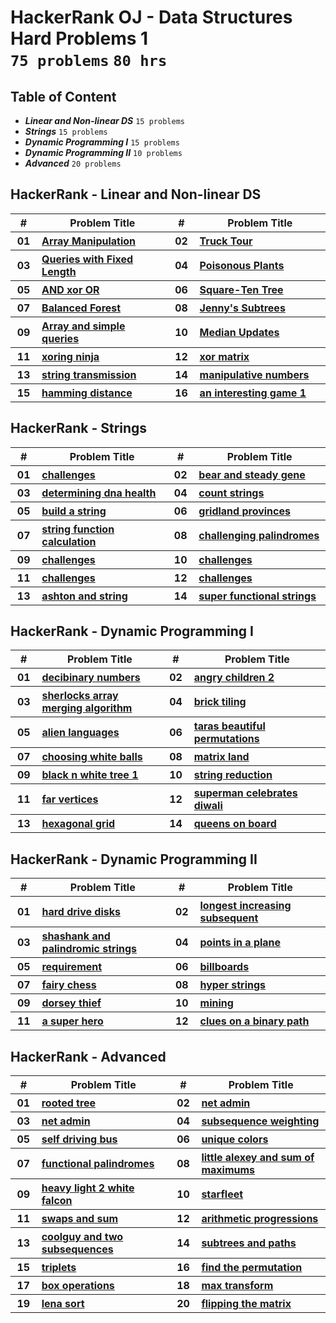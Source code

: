 # HackerRank OJ - Data Structures Hard Problems 1 <br> `75 problems` `80 hrs`

## Table of Content

- ***Linear and Non-linear DS*** `15 problems`
- ***Strings***                  `15 problems`
- ***Dynamic Programming I***    `15 problems`
- ***Dynamic Programming II***   `10 problems`
- ***Advanced***                 `20 problems`

## HackerRank - Linear and Non-linear DS

<table>
    <head>
        <tr>
<th align="center">#</th>
<th align="center" width="600px">Problem Title</th>
<th align="center">#</th>
<th align="center" width="600px">Problem Title</th>
        </tr>
    </head>
    <tbody>
        <tr>
<th align="center" width="50px">01</th><th align="left" width="550px"><a href="https://hackerrank.com/challenges/crush/problem">Array Manipulation</a></th>
<th align="center" width="50px">02</th><th align="left" width="550px"><a href="https://hackerrank.com/challenges/truck-tour/problem">Truck Tour</a></th>
        </tr>
        <tr>
<th align="center" width="50px">03</th><th align="left" width="550px"><a href="https://hackerrank.com/challenges/queries-with-fixed-length/problem">Queries with Fixed Length</a></th>
<th align="center" width="50px">04</th><th align="left" width="550px"><a href="https://hackerrank.com/challenges/poisonous-plants/problem">Poisonous Plants</a></th>
        </tr>
        <tr>
<th align="center" width="50px">05</th><th align="left" width="550px"><a href="https://hackerrank.com/challenges/and-xor-or/problem">AND xor OR</a></th>
<th align="center" width="50px">06</th><th align="left" width="550px"><a href="https://hackerrank.com/challenges/square-ten-tree/problem">Square-Ten Tree</a></th>
        </tr>
        <tr>
<th align="center" width="50px">07</th><th align="left" width="550px"><a href="https://hackerrank.com/challenges/balanced-forest/problem">Balanced Forest</a></th>
<th align="center" width="50px">08</th><th align="left" width="550px"><a href="https://hackerrank.com/challenges/jenny-subtrees/problem">Jenny's Subtrees</a></th>
        </tr>
        <tr>
<th align="center" width="50px">09</th><th align="left" width="550px"><a href="https://hackerrank.com/challenges/array-and-simple-queries/problem">Array and simple queries</a></th>
<th align="center" width="50px">10</th><th align="left" width="550px"><a href="https://hackerrank.com/challenges/median/problem">Median Updates</a></th>
        </tr>
        <tr>
<th align="center" width="50px">11</th><th align="left" width="550px"><a href="https://hackerrank.com/challenges/xoring-ninja/problem">xoring ninja</a></th>
<th align="center" width="50px">12</th><th align="left" width="550px"><a href="https://hackerrank.com/challenges/xor-matrix/problem">xor matrix</a></th>
        </tr>
        <tr>
<th align="center" width="50px">13</th><th align="left" width="550px"><a href="https://hackerrank.com/challenges/string-transmission/problem">string transmission</a></th>
<th align="center" width="50px">14</th><th align="left" width="550px"><a href="https://hackerrank.com/challenges/manipulative-numbers/problem">manipulative numbers</a></th>
        </tr>
        <tr>
<th align="center" width="50px">15</th><th align="left" width="550px"><a href="https://hackerrank.com/challenges/hamming-distance/problem">hamming distance</a></th>
<th align="center" width="50px">16</th><th align="left" width="550px"><a href="https://hackerrank.com/challenges/an-interesting-game-1/problem">an interesting game 1</a></th>
        </tr>
    </tbody>
</table>

## HackerRank - Strings

<table>
    <head>
        <tr>
<th align="center">#</th>
<th align="center" width="600px">Problem Title</th>
<th align="center">#</th>
<th align="center" width="600px">Problem Title</th>
        </tr>
    </head>
    <tbody>
        <tr>
<th align="center" width="50px">01</th><th align="left" width="550px"><a href="https://hackerrank.com/challenges/common-child">challenges</a></th>
<th align="center" width="50px">02</th><th align="left" width="550px"><a href="https://hackerrank.com/challenges/bear-and-steady-gene/problem">bear and steady gene</a></th>
        </tr>
        <tr>
<th align="center" width="50px">03</th><th align="left" width="550px"><a href="https://hackerrank.com/challenges/determining-dna-health/problem">determining dna health</a></th>
<th align="center" width="50px">04</th><th align="left" width="550px"><a href="https://hackerrank.com/challenges/count-strings/problem">count strings</a></th>
        </tr>
        <tr>
<th align="center" width="50px">05</th><th align="left" width="550px"><a href="https://hackerrank.com/challenges/build-a-string/problem">build a string</a></th>
<th align="center" width="50px">06</th><th align="left" width="550px"><a href="https://hackerrank.com/challenges/gridland-provinces/problem">gridland provinces</a></th>
        </tr>
        <tr>
<th align="center" width="50px">07</th><th align="left" width="550px"><a href="https://hackerrank.com/challenges/string-function-calculation/problem">string function calculation</a></th>
<th align="center" width="50px">08</th><th align="left" width="550px"><a href="https://hackerrank.com/challenges/challenging-palindromes/problem">challenging palindromes</a></th>
        </tr>
        <tr>
<th align="center" width="50px">09</th><th align="left" width="550px"><a href="https://hackerrank.com/challenges/sherlock-and-valid-string">challenges</a></th>
<th align="center" width="50px">10</th><th align="left" width="550px"><a href="https://hackerrank.com/challenges/richie-rich">challenges</a></th>
        </tr>
        <tr>
<th align="center" width="50px">11</th><th align="left" width="550px"><a href="https://hackerrank.com/challenges/maximum-palindromes">challenges</a></th>
<th align="center" width="50px">12</th><th align="left" width="550px"><a href="https://hackerrank.com/challenges/sherlock-and-anagrams">challenges</a></th>
        </tr>
        <tr>
<th align="center" width="50px">13</th><th align="left" width="550px"><a href="https://hackerrank.com/challenges/ashton-and-string/problem">ashton and string</a></th>
<th align="center" width="50px">14</th><th align="left" width="550px"><a href="https://hackerrank.com/challenges/super-functional-strings/problem">super functional strings</a></th>
        </tr>
    </tbody>
</table>

## HackerRank - Dynamic Programming I

<table>
    <head>
        <tr>
<th align="center">#</th>
<th align="center" width="600px">Problem Title</th>
<th align="center">#</th>
<th align="center" width="600px">Problem Title</th>
        </tr>
    </head>
    <tbody>
        <tr>
<th align="center" width="50px">01</th><th align="left" width="550px"><a href="https://hackerrank.com/challenges/decibinary-numbers/problem">decibinary numbers</a></th>
<th align="center" width="50px">02</th><th align="left" width="550px"><a href="https://hackerrank.com/challenges/angry-children-2/problem">angry children 2</a></th>
        </tr>
        <tr>
<th align="center" width="50px">03</th><th align="left" width="550px"><a href="https://hackerrank.com/challenges/sherlocks-array-merging-algorithm/problem">sherlocks array merging algorithm</a></th>
<th align="center" width="50px">04</th><th align="left" width="550px"><a href="https://hackerrank.com/challenges/brick-tiling/problem">brick tiling</a></th>
        </tr>
        <tr>
<th align="center" width="50px">05</th><th align="left" width="550px"><a href="https://hackerrank.com/challenges/alien-languages/problem">alien languages</a></th>
<th align="center" width="50px">06</th><th align="left" width="550px"><a href="https://hackerrank.com/challenges/taras-beautiful-permutations/problem">taras beautiful permutations</a></th>
        </tr>
        <tr>
<th align="center" width="50px">07</th><th align="left" width="550px"><a href="https://hackerrank.com/challenges/choosing-white-balls/problem">choosing white balls</a></th>
<th align="center" width="50px">08</th><th align="left" width="550px"><a href="https://hackerrank.com/challenges/matrix-land/problem">matrix land</a></th>
        </tr>
        <tr>
<th align="center" width="50px">09</th><th align="left" width="550px"><a href="https://hackerrank.com/challenges/black-n-white-tree-1/problem">black n white tree 1</a></th>
<th align="center" width="50px">10</th><th align="left" width="550px"><a href="https://hackerrank.com/challenges/string-reduction/problem">string reduction</a></th>
        </tr>
        <tr>
<th align="center" width="50px">11</th><th align="left" width="550px"><a href="https://hackerrank.com/challenges/far-vertices/problem">far vertices</a></th>
<th align="center" width="50px">12</th><th align="left" width="550px"><a href="https://hackerrank.com/challenges/superman-celebrates-diwali/problem">superman celebrates diwali</a></th>
        </tr>
        <tr>
<th align="center" width="50px">13</th><th align="left" width="550px"><a href="https://hackerrank.com/challenges/hexagonal-grid/problem">hexagonal grid</a></th>
<th align="center" width="50px">14</th><th align="left" width="550px"><a href="https://hackerrank.com/challenges/queens-on-board/problem">queens on board</a></th>
        </tr>
    </tbody>
</table>

## HackerRank - Dynamic Programming II

<table>
    <head>
        <tr>
<th align="center">#</th>
<th align="center" width="600px">Problem Title</th>
<th align="center">#</th>
<th align="center" width="600px">Problem Title</th>
        </tr>
    </head>
    <tbody>
        <tr>
<th align="center" width="50px">01</th><th align="left" width="550px"><a href="https://hackerrank.com/challenges/hard-drive-disks/problem">hard drive disks</a></th>
<th align="center" width="50px">02</th><th align="left" width="550px"><a href="https://hackerrank.com/challenges/longest-increasing-subsequent/problem">longest increasing subsequent</a></th>
        </tr>
        <tr>
<th align="center" width="50px">03</th><th align="left" width="550px"><a href="https://hackerrank.com/challenges/shashank-and-palindromic-strings/problem">shashank and palindromic strings</a></th>
<th align="center" width="50px">04</th><th align="left" width="550px"><a href="https://hackerrank.com/challenges/points-in-a-plane/problem">points in a plane</a></th>
        </tr>
        <tr>
<th align="center" width="50px">05</th><th align="left" width="550px"><a href="https://hackerrank.com/challenges/requirement/problem">requirement</a></th>
<th align="center" width="50px">06</th><th align="left" width="550px"><a href="https://hackerrank.com/challenges/billboards/problem">billboards</a></th>
        </tr>
        <tr>
<th align="center" width="50px">07</th><th align="left" width="550px"><a href="https://hackerrank.com/challenges/fairy-chess/problem">fairy chess</a></th>
<th align="center" width="50px">08</th><th align="left" width="550px"><a href="https://hackerrank.com/challenges/hyper-strings/problem">hyper strings</a></th>
        </tr>
        <tr>
<th align="center" width="50px">09</th><th align="left" width="550px"><a href="https://hackerrank.com/challenges/dorsey-thief/problem">dorsey thief</a></th>
<th align="center" width="50px">10</th><th align="left" width="550px"><a href="https://hackerrank.com/challenges/mining/problem">mining</a></th>
        </tr>
        <tr>
<th align="center" width="50px">11</th><th align="left" width="550px"><a href="https://hackerrank.com/challenges/a-super-hero/problem">a super hero</a></th>
<th align="center" width="50px">12</th><th align="left" width="550px"><a href="https://hackerrank.com/challenges/clues-on-a-binary-path/problem">clues on a binary path</a></th>
        </tr>
    </tbody>
</table>

## HackerRank - Advanced

<table>
    <head>
        <tr>
<th align="center">#</th>
<th align="center" width="600px">Problem Title</th>
<th align="center">#</th>
<th align="center" width="600px">Problem Title</th>
        </tr>
    </head>
    <tbody>
        <tr>
<th align="center" width="50px">01</th><th align="left" width="550px"><a href="https://hackerrank.com/challenges/rooted-tree/problem">rooted tree</a></th>
<th align="center" width="50px">02</th><th align="left" width="550px"><a href="https://hackerrank.com/challenges/net-admin/problem">net admin</a></th>
        </tr>
        <tr>
<th align="center" width="50px">03</th><th align="left" width="550px"><a href="https://hackerrank.com/challenges/net-admin/problem">net admin</a></th>
<th align="center" width="50px">04</th><th align="left" width="550px"><a href="https://hackerrank.com/challenges/subsequence-weighting/problem">subsequence weighting</a></th>
        </tr>
        <tr>
<th align="center" width="50px">05</th><th align="left" width="550px"><a href="https://hackerrank.com/challenges/self-driving-bus/problem">self driving bus</a></th>
<th align="center" width="50px">06</th><th align="left" width="550px"><a href="https://hackerrank.com/challenges/unique-colors/problem">unique colors</a></th>
        </tr>
        <tr>
<th align="center" width="50px">07</th><th align="left" width="550px"><a href="https://hackerrank.com/challenges/functional-palindromes/problem">functional palindromes</a></th>
<th align="center" width="50px">08</th><th align="left" width="550px"><a href="https://hackerrank.com/challenges/little-alexey-and-sum-of-maximums/problem">little alexey and sum of maximums</a></th>
        </tr>
        <tr>
<th align="center" width="50px">09</th><th align="left" width="550px"><a href="https://hackerrank.com/challenges/heavy-light-2-white-falcon/problem">heavy light 2 white falcon</a></th>
<th align="center" width="50px">10</th><th align="left" width="550px"><a href="https://hackerrank.com/challenges/starfleet/problem">starfleet</a></th>
        </tr>
        <tr>
<th align="center" width="50px">11</th><th align="left" width="550px"><a href="https://hackerrank.com/challenges/swaps-and-sum/problem">swaps and sum</a></th>
<th align="center" width="50px">12</th><th align="left" width="550px"><a href="https://hackerrank.com/challenges/arithmetic-progressions/problem">arithmetic progressions</a></th>
        </tr>
        <tr>
<th align="center" width="50px">13</th><th align="left" width="550px"><a href="https://hackerrank.com/challenges/coolguy-and-two-subsequences/problem">coolguy and two subsequences</a></th>
<th align="center" width="50px">14</th><th align="left" width="550px"><a href="https://hackerrank.com/challenges/subtrees-and-paths/problem">subtrees and paths</a></th>
        </tr>
        <tr>
<th align="center" width="50px">15</th><th align="left" width="550px"><a href="https://hackerrank.com/challenges/triplets/problem">triplets</a></th>
<th align="center" width="50px">16</th><th align="left" width="550px"><a href="https://hackerrank.com/challenges/find-the-permutation/problem">find the permutation</a></th>
        </tr>
        <tr>
<th align="center" width="50px">17</th><th align="left" width="550px"><a href="https://hackerrank.com/challenges/box-operations/problem">box operations</a></th>
<th align="center" width="50px">18</th><th align="left" width="550px"><a href="https://hackerrank.com/challenges/max-transform/problem">max transform</a></th>
        </tr>
        <tr>
<th align="center" width="50px">19</th><th align="left" width="550px"><a href="https://hackerrank.com/challenges/lena-sort/problem">lena sort</a></th>
<th align="center" width="50px">20</th><th align="left" width="550px"><a href="https://hackerrank.com/challenges/flipping-the-matrix/problem">flipping the matrix</a></th>
        </tr>
    </tbody>
</table>

